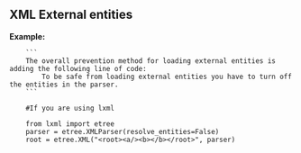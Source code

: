 
XML External entities
-------

**Example:**

	    

	    ```
	    The overall prevention method for loading external entities is adding the following line of code:
            To be safe from loading external entities you have to turn off the entities in the parser.
	    ```
	    
	    #If you are using lxml 

	    from lxml import etree
	    parser = etree.XMLParser(resolve_entities=False)
	    root = etree.XML("<root><a/><b></b></root>", parser)
	    

	    


	    





	
